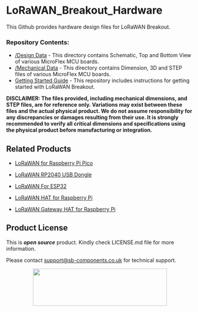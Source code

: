 # LoRaWAN_Breakout_Hardware

This Github provides hardware design files for LoRaWAN Breakout.

### Repository Contents:
  - [/Design Data](https://github.com/sbcshop/LoRaWAN_Breakout_Hardware/tree/main/Design%20Data) - This directory contains Schematic, Top and Bottom View of various MicroFlex MCU boards.
  - [/Mechanical Data](https://github.com/sbcshop/LoRaWAN_Breakout_Hardware/tree/main/Mechanical%20Data) - This directory contains Dimension, 3D and STEP files of various MicroFlex MCU boards.
  - [Getting Started Guide](https://github.com/sbcshop/LoRaWAN_Breakout_Software) - This repository includes instructions for getting started with LoRaWAN Breakout.

**DISCLAIMER: The files provided, including mechanical dimensions, and STEP files, are for reference only. Variations may exist between these files and the actual physical product. We do not assume responsibility for any discrepancies or damages resulting from their use. It is strongly recommended to verify all critical dimensions and specifications using the physical product before manufacturing or integration.**

## Related Products  

  * [LoRaWAN for Raspberry Pi Pico](https://shop.sb-components.co.uk/products/lorawan-for-raspberry-pi-pico)
  
  * [LoRaWAN RP2040 USB Dongle](https://shop.sb-components.co.uk/products/lorawan-rp2040-usb-dongle)

  * [LoRaWAN For ESP32](https://shop.sb-components.co.uk/products/lorawan-for-esp32)

  * [LoRaWAN HAT for Raspberry Pi](https://shop.sb-components.co.uk/products/lorawan-hat-for-raspberry-pi)
  
  * [LoRaWAN Gateway HAT for Raspberry Pi](https://shop.sb-components.co.uk/products/lorawan-gateway-hat)
   

## Product License

This is ***open source*** product. Kindly check LICENSE.md file for more information.

Please contact support@sb-components.co.uk for technical support.
<p align="center">
  <img width="360" height="100" src="https://cdn.shopify.com/s/files/1/1217/2104/files/Logo_sb_component_3.png?v=1666086771&width=300">
</p>
